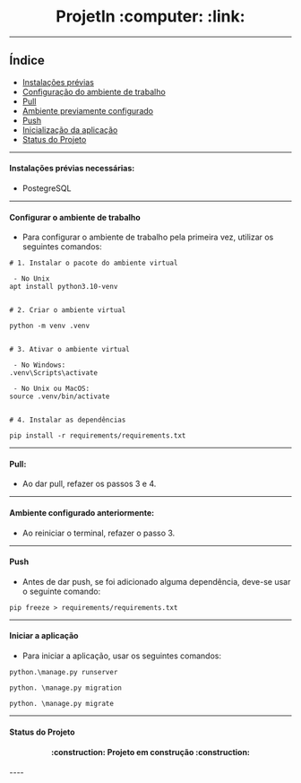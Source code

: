 <h1 align="center">ProjetIn :computer: :link:</h1>

----
## Índice 

* [Instalações prévias](#Instalações-prévias-necessárias)
* [Configuração do ambiente de trabalho](#Configurar-o-ambiente-de-trabalho)
* [Pull](#Pull)
* [Ambiente previamente configurado](#Ambiente-configurado-anteriormente)
* [Push](#Push)
* [Inicialização da aplicação](#Iniciar-aplicação)
* [Status do Projeto](#status-do-Projeto)

----
#### Instalações prévias necessárias:
- PostegreSQL

----
#### Configurar o ambiente de trabalho

- Para configurar o ambiente de trabalho pela primeira vez, utilizar os seguintes comandos:

```
# 1. Instalar o pacote do ambiente virtual

 - No Unix
apt install python3.10-venv


# 2. Criar o ambiente virtual

python -m venv .venv


# 3. Ativar o ambiente virtual
 
 - No Windows:
.venv\Scripts\activate

 - No Unix ou MacOS:
source .venv/bin/activate


# 4. Instalar as dependências

pip install -r requirements/requirements.txt
````
----
####  Pull:
- Ao dar pull, refazer os passos 3 e 4.

----
####  Ambiente configurado anteriormente:
- Ao reiniciar o terminal, refazer o passo 3.

----
#### Push
- Antes de dar push, se foi adicionado alguma dependência, deve-se usar o seguinte comando:
```
pip freeze > requirements/requirements.txt
```
----

#### Iniciar a aplicação
- Para iniciar a aplicação, usar os seguintes comandos:
```
python.\manage.py runserver
```
```
python. \manage.py migration
```
```
python. \manage.py migrate
```
----
#### Status do Projeto
<h4 align="center"> 
    :construction:  Projeto em construção  :construction:
</h4>
----